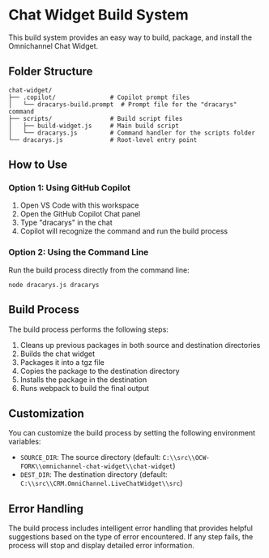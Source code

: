 # Chat Widget Build System

This build system provides an easy way to build, package, and install the Omnichannel Chat Widget.

## Folder Structure

```
chat-widget/
├── .copilot/               # Copilot prompt files
│   └── dracarys-build.prompt  # Prompt file for the "dracarys" command
├── scripts/                # Build script files
│   ├── build-widget.js     # Main build script
│   └── dracarys.js         # Command handler for the scripts folder
└── dracarys.js             # Root-level entry point
```

## How to Use

### Option 1: Using GitHub Copilot

1. Open VS Code with this workspace
2. Open the GitHub Copilot Chat panel
3. Type "dracarys" in the chat
4. Copilot will recognize the command and run the build process

### Option 2: Using the Command Line

Run the build process directly from the command line:

```
node dracarys.js dracarys
```

## Build Process

The build process performs the following steps:

1. Cleans up previous packages in both source and destination directories
2. Builds the chat widget
3. Packages it into a tgz file
4. Copies the package to the destination directory
5. Installs the package in the destination
6. Runs webpack to build the final output

## Customization

You can customize the build process by setting the following environment variables:

- `SOURCE_DIR`: The source directory (default: `C:\\src\\OCW-FORK\\omnichannel-chat-widget\\chat-widget`)
- `DEST_DIR`: The destination directory (default: `C:\\src\\CRM.OmniChannel.LiveChatWidget\\src`)

## Error Handling

The build process includes intelligent error handling that provides helpful suggestions based on the type of error encountered. If any step fails, the process will stop and display detailed error information.
